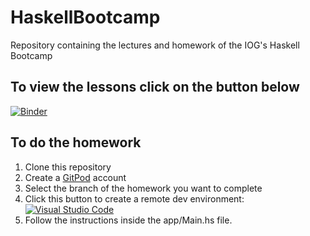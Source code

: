 # HaskellBootcamp
Repository containing the lectures and homework of the IOG's Haskell Bootcamp

## To view the lessons click on the button below

[![Binder](https://mybinder.org/badge_logo.svg)](https://mybinder.org/v2/gh/rober-m/haskell-bootcamp/HEAD?labpath=%2Flab%2Flecture-1.ipynb)

## To do the homework

1. Clone this repository
2. Create a [GitPod](https://www.gitpod.io/) account
4. Select the branch of the homework you want to complete
5. Click this button to create a remote dev environment: [![Visual Studio Code](https://img.shields.io/badge/Visual%20Studio%20Code-0078d7.svg?style=flat&logo=visual-studio-code&logoColor=white)](https://gitpod.io/#https://github.com/rober-m/haskell-bootcamp)
6. Follow the instructions inside the app/Main.hs file.
